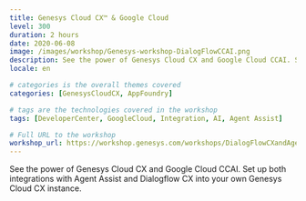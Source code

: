 ```yaml
---
title: Genesys Cloud CX™️ & Google Cloud
level: 300
duration: 2 hours
date: 2020-06-08
image: /images/workshop/Genesys-workshop-DialogFlowCCAI.png
description: See the power of Genesys Cloud CX and Google Cloud CCAI. Set up both integrations with Agent Assist and Dialogflow CX into your own Genesys Cloud CX instance.
locale: en

# categories is the overall themes covered 
categories: [GenesysCloudCX, AppFoundry]

# tags are the technologies covered in the workshop
tags: [DeveloperCenter, GoogleCloud, Integration, AI, Agent Assist]

# Full URL to the workshop
workshop_url: https://workshop.genesys.com/workshops/DialogFlowCXandAgentAssist/
---
```


See the power of Genesys Cloud CX and Google Cloud CCAI. Set up both integrations with Agent Assist and Dialogflow CX into your own Genesys Cloud CX instance.
